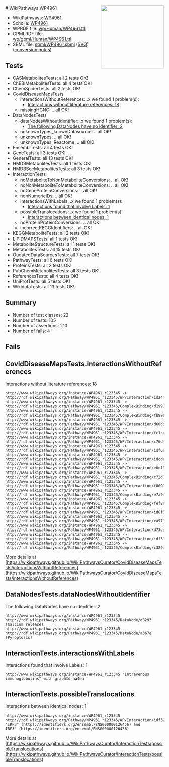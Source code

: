 <img style="float: right; width: 200px" src="../logo.png" />
# WikiPathways WP4961

* WikiPathways: [WP4961](https://identifiers.org/wikipathways:WP4961)
* Scholia: [WP4961](https://scholia.toolforge.org/wikipathways/WP4961)
* WPRDF file: [wp/Human/WP4961.ttl](../wp/Human/WP4961.ttl)
* GPMLRDF file: [wp/gpml/Human/WP4961.ttl](../wp/gpml/Human/WP4961.ttl)
* SBML file: [sbml/WP4961.sbml](../sbml/WP4961.sbml) ([SVG](../sbml/WP4961.svg)) ([conversion notes](../sbml/WP4961.txt))

## Tests
* CASMetabolitesTests: all 2 tests OK!
* ChEBIMetabolitesTests: all 4 tests OK!
* ChemSpiderTests: all 2 tests OK!
* CovidDiseaseMapsTests
    * interactionsWithoutReferences: .x we found 1 problem(s):
        * [Interactions without literature references: 18](#9701cce9)
    * missingHGNC: .. all OK!
* DataNodesTests
    * dataNodesWithoutIdentifier: .x we found 1 problem(s):
        * [The following DataNodes have no identifier: 2](#d2d32fa1)
    * unknownTypes_knownDatasource: .. all OK!
    * unknownTypes: .. all OK!
    * unknownTypes_Reactome: .. all OK!
* EnsemblTests: all 4 tests OK!
* GeneTests: all 3 tests OK!
* GeneralTests: all 13 tests OK!
* HMDBMetabolitesTests: all 1 tests OK!
* HMDBSecMetabolitesTests: all 3 tests OK!
* InteractionTests
    * noMetaboliteToNonMetaboliteConversions: .. all OK!
    * noNonMetaboliteToMetaboliteConversions: .. all OK!
    * noGeneProteinConversions: .. all OK!
    * nonNumericIDs: .. all OK!
    * interactionsWithLabels: .x we found 1 problem(s):
        * [Interactions found that involve Labels: 1](#630d2678)
    * possibleTranslocations: .x we found 1 problem(s):
        * [Interactions between identical nodes: 1](#1c118206)
    * noProteinProteinConversions: .. all OK!
    * incorrectKEGGIdentifiers: .. all OK!
* KEGGMetaboliteTests: all 2 tests OK!
* LIPIDMAPSTests: all 1 tests OK!
* MetaboliteStructureTests: all 1 tests OK!
* MetabolitesTests: all 15 tests OK!
* OudatedDataSourcesTests: all 7 tests OK!
* PathwayTests: all 6 tests OK!
* ProteinsTests: all 2 tests OK!
* PubChemMetabolitesTests: all 3 tests OK!
* ReferencesTests: all 4 tests OK!
* UniProtTests: all 5 tests OK!
* WikidataTests: all 13 tests OK!


## Summary

* Number of test classes: 22
* Number of tests: 105
* Number of assertions: 210
* Number of fails: 4

## Fails

<a name="9701cce9" />

## CovidDiseaseMapsTests.interactionsWithoutReferences

Interactions without literature references: 18
```
http://www.wikipathways.org/instance/WP4961_r123345 -> http://rdf.wikipathways.org/Pathway/WP4961_r123345/WP/Interaction/id24f4b7d4
http://www.wikipathways.org/instance/WP4961_r123345 -> http://rdf.wikipathways.org/Pathway/WP4961_r123345/ComplexBinding/d1991
http://www.wikipathways.org/instance/WP4961_r123345 -> http://rdf.wikipathways.org/Pathway/WP4961_r123345/ComplexBinding/fb896
http://www.wikipathways.org/instance/WP4961_r123345 -> http://rdf.wikipathways.org/Pathway/WP4961_r123345/WP/Interaction/d60dd
http://www.wikipathways.org/instance/WP4961_r123345 -> http://rdf.wikipathways.org/Pathway/WP4961_r123345/WP/Interaction/fc1c4
http://www.wikipathways.org/instance/WP4961_r123345 -> http://rdf.wikipathways.org/Pathway/WP4961_r123345/WP/Interaction/c76d4
http://www.wikipathways.org/instance/WP4961_r123345 -> http://rdf.wikipathways.org/Pathway/WP4961_r123345/WP/Interaction/idf6aa73a2
http://www.wikipathways.org/instance/WP4961_r123345 -> http://rdf.wikipathways.org/Pathway/WP4961_r123345/WP/Interaction/idcde3e513
http://www.wikipathways.org/instance/WP4961_r123345 -> http://rdf.wikipathways.org/Pathway/WP4961_r123345/WP/Interaction/e0e13
http://www.wikipathways.org/instance/WP4961_r123345 -> http://rdf.wikipathways.org/Pathway/WP4961_r123345/ComplexBinding/c72d7
http://www.wikipathways.org/instance/WP4961_r123345 -> http://rdf.wikipathways.org/Pathway/WP4961_r123345/WP/Interaction/f8097
http://www.wikipathways.org/instance/WP4961_r123345 -> http://rdf.wikipathways.org/Pathway/WP4961_r123345/ComplexBinding/e7a9d
http://www.wikipathways.org/instance/WP4961_r123345 -> http://rdf.wikipathways.org/Pathway/WP4961_r123345/ComplexBinding/fef8c
http://www.wikipathways.org/instance/WP4961_r123345 -> http://rdf.wikipathways.org/Pathway/WP4961_r123345/WP/Interaction/id8f3d31d3
http://www.wikipathways.org/instance/WP4961_r123345 -> http://rdf.wikipathways.org/Pathway/WP4961_r123345/WP/Interaction/ca979
http://www.wikipathways.org/instance/WP4961_r123345 -> http://rdf.wikipathways.org/Pathway/WP4961_r123345/WP/Interaction/d73de
http://www.wikipathways.org/instance/WP4961_r123345 -> http://rdf.wikipathways.org/Pathway/WP4961_r123345/WP/Interaction/idf594d3e0
http://www.wikipathways.org/instance/WP4961_r123345 -> http://rdf.wikipathways.org/Pathway/WP4961_r123345/ComplexBinding/c329d
```

More details at [https://wikipathways.github.io/WikiPathwaysCurator/CovidDiseaseMapsTests/interactionsWithoutReferences](https://wikipathways.github.io/WikiPathwaysCurator/CovidDiseaseMapsTests/interactionsWithoutReferences)

<a name="d2d32fa1" />

## DataNodesTests.dataNodesWithoutIdentifier

The following DataNodes have no identifier: 2
```
http://www.wikipathways.org/instance/WP4961_r123345 http://rdf.wikipathways.org/Pathway/WP4961_r123345/DataNode/d8293 (Calcium release)
http://www.wikipathways.org/instance/WP4961_r123345 http://rdf.wikipathways.org/Pathway/WP4961_r123345/DataNode/a367e (Pyroptosis)
```

<a name="630d2678" />

## InteractionTests.interactionsWithLabels

Interactions found that involve Labels: 1
```
http://www.wikipathways.org/instance/WP4961_r123345 "Intravenous
immunoglobulins" with graphId aa4ea
```

<a name="1c118206" />

## InteractionTests.possibleTranslocations

Interactions between identical nodes: 1
```
http://www.wikipathways.org/instance/WP4961_r123345 http://rdf.wikipathways.org/Pathway/WP4961_r123345/WP/Interaction/idf594d3e0 "IRF3" (https://identifiers.org/ensembl/ENSG00000126456) and 
IRF3" (https://identifiers.org/ensembl/ENSG00000126456)
```

More details at [https://wikipathways.github.io/WikiPathwaysCurator/InteractionTests/possibleTranslocations](https://wikipathways.github.io/WikiPathwaysCurator/InteractionTests/possibleTranslocations)

